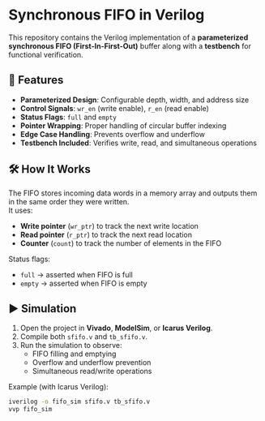 # Synchronous FIFO in Verilog

This repository contains the Verilog implementation of a **parameterized synchronous FIFO (First-In-First-Out)** buffer along with a **testbench** for functional verification.

## 📌 Features
- **Parameterized Design**: Configurable depth, width, and address size  
- **Control Signals**: `wr_en` (write enable), `r_en` (read enable)  
- **Status Flags**: `full` and `empty`  
- **Pointer Wrapping**: Proper handling of circular buffer indexing  
- **Edge Case Handling**: Prevents overflow and underflow  
- **Testbench Included**: Verifies write, read, and simultaneous operations  

## 🛠️ How It Works
The FIFO stores incoming data words in a memory array and outputs them in the same order they were written.  
It uses:
- **Write pointer** (`wr_ptr`) to track the next write location
- **Read pointer** (`r_ptr`) to track the next read location
- **Counter** (`count`) to track the number of elements in the FIFO

Status flags:
- `full` → asserted when FIFO is full  
- `empty` → asserted when FIFO is empty  

## ▶️ Simulation
1. Open the project in **Vivado**, **ModelSim**, or **Icarus Verilog**.
2. Compile both `sfifo.v` and `tb_sfifo.v`.
3. Run the simulation to observe:
   - FIFO filling and emptying
   - Overflow and underflow prevention
   - Simultaneous read/write operations

Example (with Icarus Verilog):
```bash
iverilog -o fifo_sim sfifo.v tb_sfifo.v
vvp fifo_sim

